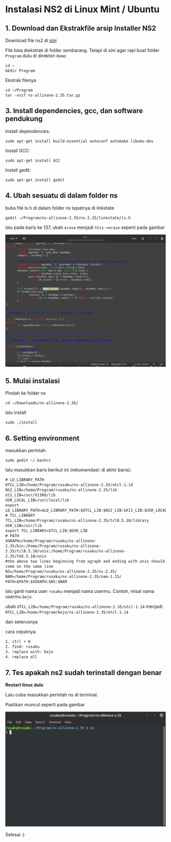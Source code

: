 # Instalasi NS2 di Linux Mint / Ubuntu
## 1. Download dan Ekstrakfile arsip Installer NS2
Download file ns2 di [sini](http://sourceforge.net/projects/nsnam/files/latest/download)

File bisa diekstrak di folder sembarang. Tetapi di sini agar rapi buat folder `Program` dulu di direktori `Home`:
	
	cd ~
	mkdir Program
Ekstrak filenya
	
	cd ~/Program
	tar -xvzf ns-allinone-2.35.tar.gz

## 3. Install dependencies, gcc, dan software pendukung
Install dependencies:
	
	sudo apt-get install build-essential autoconf automake libxmu-dev
Install GCC:
	
	sudo apt-get install GCC

Install gedit:

	sudo apt-get install gedit


## 4. Ubah sesuatu di dalam folder ns
buka file ls.h di dalam folder ns tepatnya di linkstate

	gedit ~/Program/ns-allinone-2.35/ns-2.35/linkstate/ls.h
lalu pada baris ke 137, ubah `erase` menjadi `this->erase` seperti pada gambar

![](img/ls.h.png)

## 5. Mulai instalasi
Pindah ke folder ns

	cd ~/Downloads/ns-allinone-2.35/
lalu install

	sudo ./install

## 6. Setting environment
masukkan perintah:

	sudo gedit ~/.bashrc
lalu masukkan baris berikut ini (rekomendasi: di akhir baris):

	# LD_LIBRARY_PATH
	OTCL_LIB=/home/Program/rusaku/ns-allinone-2.35/otcl-1.14
	NS2_LIB=/home/Program/rusaku/ns-allinone-2.35/lib
	X11_LIB=/usr/X11R6/lib
	USR_LOCAL_LIB=/usr/local/lib
	export LD_LIBRARY_PATH=$LD_LIBRARY_PATH:$OTCL_LIB:$NS2_LIB:$X11_LIB:$USR_LOCAL_LIB
	# TCL_LIBRARY
	TCL_LIB=/home/Program/rusaku/ns-allinone-2.35/tcl8.5.10/library
	USR_LIB=/usr/lib
	export TCL_LIBRARY=$TCL_LIB:$USR_LIB
	# PATH
	XGRAPH=/home/Program/rusaku/ns-allinone-2.35/bin:/home/Program/rusaku/ns-allinone-2.35/tcl8.5.10/unix:/home/Program/rusaku/ns-allinone-2.35/tk8.5.10/unix
	#the above two lines beginning from xgraph and ending with unix should come on the same line
	NS=/home/Program/rusaku/ns-allinone-2.35/ns-2.35/ 
	NAM=/home/Program/rusaku/ns-allinone-2.35/nam-1.15/ 
	PATH=$PATH:$XGRAPH:$NS:$NAM

lalu ganti nama user `rusaku` menjadi nama usermu. Contoh, misal nama usermu `bejo`.

ubah `OTCL_LIB=/home/Program/rusaku/ns-allinone-2.35/otcl-1.14` menjadi `OTCL_LIB=/home/Program/bejo/ns-allinone-2.35/otcl-1.14`

dan seterusnya

cara cepatnya:

	1. ctrl + H
	2. find: rusaku
	3. replace with: bejo
	4. replace all

## 7. Tes apakah ns2 sudah terinstall dengan benar

**Restart linux dulu**

Lalu coba masukkan perintah ns di terminal.

Pastikan muncul seperti pada gambar

![](img/ns-test.png)

Selesai :)